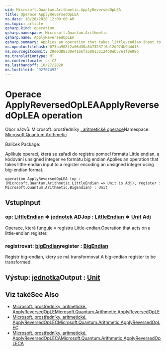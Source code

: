 ```yaml
---
uid: Microsoft.Quantum.Arithmetic.ApplyReversedOpLEA
title: Operace ApplyReversedOpLEA
ms.date: 10/26/2020 12:00:00 AM
ms.topic: article
qsharp.kind: operation
qsharp.namespace: Microsoft.Quantum.Arithmetic
qsharp.name: ApplyReversedOpLEA
qsharp.summary: Applies an operation that takes little-endian input to a register encoding an unsigned integer using big-endian format.
ms.openlocfilehash: 073ba908f2a06d36a8b73237f6a12d974b9d4d15
ms.sourcegitcommit: 29e0d88a30e4166fa580132124b0eb57e1f0e986
ms.translationtype: MT
ms.contentlocale: cs-CZ
ms.lasthandoff: 10/27/2020
ms.locfileid: "92707497"
---
```

# <a name="applyreversedoplea-operation"></a><span data-ttu-id="3dae3-102">Operace ApplyReversedOpLEA</span><span class="sxs-lookup"><span data-stu-id="3dae3-102">ApplyReversedOpLEA operation</span></span>

<span data-ttu-id="3dae3-103">Obor názvů: Microsoft. prostředníky [. aritmetické operace](xref:Microsoft.Quantum.Arithmetic)</span><span class="sxs-lookup"><span data-stu-id="3dae3-103">Namespace: [Microsoft.Quantum.Arithmetic](xref:Microsoft.Quantum.Arithmetic)</span></span>

<span data-ttu-id="3dae3-104">Balíček [](https://nuget.org/packages/)</span><span class="sxs-lookup"><span data-stu-id="3dae3-104">Package: [](https://nuget.org/packages/)</span></span>


<span data-ttu-id="3dae3-105">Aplikuje operaci, která se zařadí do registru pomocí formátu Little endian, a kódování unsigned integer ve formátu big endian.</span><span class="sxs-lookup"><span data-stu-id="3dae3-105">Applies an operation that takes little-endian input to a register encoding an unsigned integer using big-endian format.</span></span>

```qsharp
operation ApplyReversedOpLEA (op : (Microsoft.Quantum.Arithmetic.LittleEndian => Unit is Adj), register : Microsoft.Quantum.Arithmetic.BigEndian) : Unit
```


## <a name="input"></a><span data-ttu-id="3dae3-106">Vstup</span><span class="sxs-lookup"><span data-stu-id="3dae3-106">Input</span></span>

### <a name="op--littleendian--unit-adj"></a><span data-ttu-id="3dae3-107">op: [LittleEndian](xref:Microsoft.Quantum.Arithmetic.LittleEndian) => [jednotek](xref:microsoft.quantum.lang-ref.unit) ADJ</span><span class="sxs-lookup"><span data-stu-id="3dae3-107">op : [LittleEndian](xref:Microsoft.Quantum.Arithmetic.LittleEndian) => [Unit](xref:microsoft.quantum.lang-ref.unit) Adj</span></span>

<span data-ttu-id="3dae3-108">Operace, která funguje v registru Little-endian.</span><span class="sxs-lookup"><span data-stu-id="3dae3-108">Operation that acts on a little-endian register.</span></span>


### <a name="register--bigendian"></a><span data-ttu-id="3dae3-109">registrovat: [bigEndian](xref:Microsoft.Quantum.Arithmetic.BigEndian)</span><span class="sxs-lookup"><span data-stu-id="3dae3-109">register : [BigEndian](xref:Microsoft.Quantum.Arithmetic.BigEndian)</span></span>

<span data-ttu-id="3dae3-110">Registr big-endian, který se má transformovat.</span><span class="sxs-lookup"><span data-stu-id="3dae3-110">A big-endian register to be transformed.</span></span>



## <a name="output--unit"></a><span data-ttu-id="3dae3-111">Výstup: [jednotka](xref:microsoft.quantum.lang-ref.unit)</span><span class="sxs-lookup"><span data-stu-id="3dae3-111">Output : [Unit](xref:microsoft.quantum.lang-ref.unit)</span></span>



## <a name="see-also"></a><span data-ttu-id="3dae3-112">Viz také</span><span class="sxs-lookup"><span data-stu-id="3dae3-112">See Also</span></span>

- [<span data-ttu-id="3dae3-113">Microsoft. prostředníky. aritmetické. ApplyReversedOpLE</span><span class="sxs-lookup"><span data-stu-id="3dae3-113">Microsoft.Quantum.Arithmetic.ApplyReversedOpLE</span></span>](xref:Microsoft.Quantum.Arithmetic.ApplyReversedOpLE)
- [<span data-ttu-id="3dae3-114">Microsoft. prostředníky. aritmetické. ApplyReversedOpLEC</span><span class="sxs-lookup"><span data-stu-id="3dae3-114">Microsoft.Quantum.Arithmetic.ApplyReversedOpLEC</span></span>](xref:Microsoft.Quantum.Arithmetic.ApplyReversedOpLEC)
- [<span data-ttu-id="3dae3-115">Microsoft. prostředníky. aritmetické. ApplyReversedOpLECA</span><span class="sxs-lookup"><span data-stu-id="3dae3-115">Microsoft.Quantum.Arithmetic.ApplyReversedOpLECA</span></span>](xref:Microsoft.Quantum.Arithmetic.ApplyReversedOpLECA)